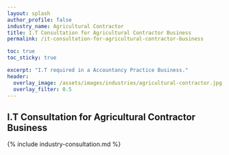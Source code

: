 ```yaml
---
layout: splash 
author_profile: false 
industry_name: Agricultural Contractor
title: I.T Consultation for Agricultural Contractor Business
permalink: /it-consultation-for-agricultural-contractor-business

toc: true
toc_sticky: true

excerpt: "I.T required in a Accountancy Practice Business."
header:
  overlay_image: /assets/images/industries/agricultural-contractor.jpg
  overlay_filter: 0.5 
---
```


## I.T Consultation for Agricultural Contractor Business

{% include industry-consultation.md %}
